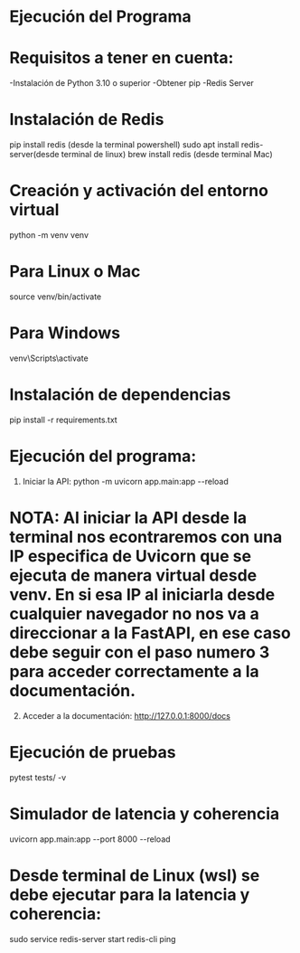 # Ejecución del Programa

# Requisitos a tener en cuenta:
-Instalación de Python 3.10 o superior
-Obtener pip
-Redis Server 

# Instalación de Redis
pip install redis (desde la terminal powershell)
sudo apt install redis-server(desde terminal de linux)
brew install redis (desde terminal Mac)

# Creación y activación del entorno virtual
python -m venv venv
# Para Linux o Mac
source venv/bin/activate  
# Para Windows
venv\Scripts\activate  

# Instalación de dependencias
pip install -r requirements.txt

# Ejecución del programa:
1. Iniciar la API: python -m uvicorn app.main:app --reload

# NOTA: Al iniciar la API desde la terminal nos econtraremos con una IP especifica de Uvicorn que se ejecuta de manera virtual desde venv. En si esa IP al iniciarla desde cualquier navegador no nos va a direccionar a la FastAPI, en ese caso debe seguir con el paso numero 3 para acceder correctamente a la documentación. 

2. Acceder a la documentación: http://127.0.0.1:8000/docs

# Ejecución de pruebas
pytest tests/ -v

# Simulador de latencia y coherencia
uvicorn app.main:app --port 8000 --reload

# Desde terminal de Linux (wsl) se debe ejecutar para la latencia y coherencia:
sudo service redis-server start
redis-cli ping  